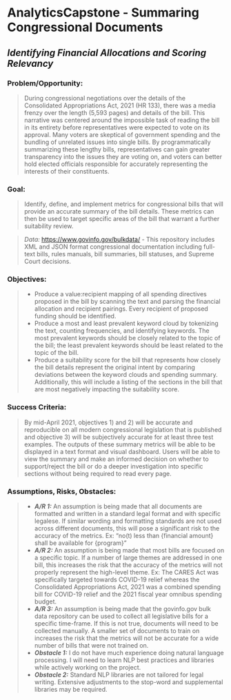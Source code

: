 # AnalyticsCapstone - Summaring Congressional Documents
## *Identifying Financial Allocations and Scoring Relevancy*

### Problem/Opportunity:
>During congressional negotiations over the details of the Consolidated Appropriations Act, 2021 (HR 133), there was a media frenzy over the length (5,593 pages) and details of the bill. This narrative was centered around the impossible task of reading the bill in its entirety before representatives were expected to vote on its approval. Many voters are skeptical of government spending and the bundling of unrelated issues into single bills. By programmatically summarizing these lengthy bills, representatives can gain greater transparency into the issues they are voting on, and voters can better hold elected officials responsible for accurately representing the interests of their constituents. 

### Goal:
>Identify, define, and implement metrics for congressional bills that will provide an accurate summary of the bill details. These metrics can then be used to target specific areas of the bill that warrant a further suitability review.

>*Data:* https://www.govinfo.gov/bulkdata/ - This repository includes XML and JSON format congressional documentation including full-text bills, rules manuals, bill summaries, bill statuses, and Supreme Court decisions.

### Objectives:
>- Produce a value:recipient mapping of all spending directives proposed in the bill by scanning the text and parsing the financial allocation and recipient pairings. Every recipient of proposed funding should be identified.
>- Produce a most and least prevalent keyword cloud by tokenizing the text, counting frequencies, and identifying keywords. The most prevalent keywords should be closely related to the topic of the bill; the least prevalent keywords should be least related to the topic of the bill.
>- Produce a suitability score for the bill that represents how closely the bill details represent the original intent by comparing deviations between the keyword clouds and spending summary. Additionally, this will include a listing of the sections in the bill that are most negatively impacting the suitability score.

### Success Criteria:
>By mid-April 2021, objectives 1) and 2) will be accurate and reproducible on all modern congressional legislation that is published and objective 3) will be subjectively accurate for at least three test examples. The outputs of these summary metrics will be able to be displayed in a text format and visual dashboard. Users will be able to view the summary and make an informed decision on whether to support/reject the bill or do a deeper investigation into specific sections without being required to read every page.

### Assumptions, Risks, Obstacles:
>- ***A/R 1:*** An assumption is being made that all documents are formatted and written in a standard legal format and with specific legalese. If similar wording and formatting standards are not used across different documents, this will pose a significant risk to the accuracy of the metrics. Ex: “no(t) less than {financial amount} shall be available for {program}”
>- ***A/R 2:*** An assumption is being made that most bills are focused on a specific topic. If a number of large themes are addressed in one bill, this increases the risk that the accuracy of the metrics will not properly represent the high-level theme. Ex: The CARES Act was specifically targeted towards COVID-19 relief whereas the Consolidated Appropriations Act, 2021 was a combined spending bill for COVID-19 relief and the 2021 fiscal year omnibus spending budget. 
>- ***A/R 3:*** An assumption is being made that the govinfo.gov bulk data repository can be used to collect all legislative bills for a specific time-frame. If this is not true, documents will need to be collected manually. A smaller set of documents to train on increases the risk that the metrics will not be accurate for a wide number of bills that were not trained on. 
>- ***Obstacle 1:*** I do not have much experience doing natural language processing. I will need to learn NLP best practices and libraries while actively working on the project.
>- ***Obstacle 2:*** Standard NLP libraries are not tailored for legal writing. Extensive adjustments to the stop-word and supplemental libraries may be required.
